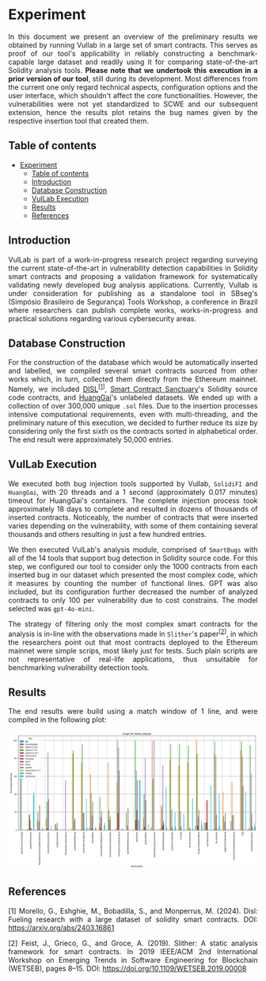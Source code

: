 <div style="text-align: justify"> 

# Experiment

In this document we present an overview of the preliminary results we obtained by running Vullab in a large set of smart contracts. This serves as proof of our tool's applicability in reliably constructing a benchmark-capable large dataset and readily using it for comparing state-of-the-art Solidity analysis tools. **Please note that we undertook this execution in a prior version of our tool**, still during its development. Most differences from the current one only regard technical aspects, configuration options and the user interface, which shouldn't affect the core functionalities. However, the vulnerabilities were not yet standardized to SCWE and our subsequent extension, hence the results plot retains the bug names given by the respective insertion tool that created them.

## Table of contents
- [Experiment](#experiment)
  - [Table of contents](#table-of-contents)
  - [Introduction](#introduction)
  - [Database Construction](#database-construction)
  - [VulLab Execution](#vullab-execution)
  - [Results](#results)
  - [References](#references)

## Introduction

VulLab is part of a work-in-progress research project regarding surveying the current state-of-the-art in vulnerability detection capabilities in Solidity smart contracts and proposing a validation framework for systematically validating newly developed bug analysis applications. Currently, Vullab is under consideration for publishing as a standalone tool in SBseg's (Simpósio Brasileiro de Segurança) Tools Workshop, a conference in Brazil where researchers can publish complete works, works-in-progress and practical solutions regarding various cybersecurity areas.

## Database Construction

For the construction of the database which would be automatically inserted and labelled, we compiled several smart contracts sourced from other works which, in turn, collected them directly from the Ethereum mainnet. Namely, we included [DISL](https://huggingface.co/datasets/ASSERT-KTH/DISL)<sup>[[1](#references)]</sup>, [Smart Contract Sanctuary](https://github.com/tintinweb/smart-contract-sanctuary)'s Solidity source code contracts, and [HuangGai](https://github.com/xf97/HuangGai)'s unlabeled datasets. We ended up with a collection of over 300,000 unique `.sol` files. Due to the insertion processes intensive computational requirements, even with multi-threading, and the preliminary nature of this execution, we decided to further reduce its size by considering only the first sixth os the contracts sorted in alphabetical order. The end result were approximately 50,000 entries.

## VulLab Execution

We executed both bug injection tools supported by Vullab, `SolidiFI` and `HuangGai`, with 20 threads and a 1 second (approximately 0.017 minutes) timeout for HuangGai's containers. The complete injection process took approximately 18 days to complete and resulted in dozens of thousands of inserted contracts. Noticeably, the number of contracts that were inserted varies depending on the vulnerability, with some of them containing several thousands and others resulting in just a few hundred entries.

We then executed VulLab's analysis module, comprised of `SmartBugs` with all of the 14 tools that support bug detection in Solidity source code. For this step, we configured our tool to consider only the 1000 contracts from each inserted bug in our dataset which presented the most complex code, which it measures by counting the number of functional lines. GPT was also included, but its configuration further decreased the number of analyzed contracts to only 100 per vulnerability due to cost constrains. The model selected was `gpt-4o-mini`.

The strategy of filtering only the most complex smart contracts for the analysis is in-line with the observations made in `Slither`'s paper<sup>[[2](#references)]</sup>, in which the researchers point out that most contracts deployed to the Ethereum mainnet were simple scrips, most likely just for tests. Such plain scripts are not representative of real-life applications, thus unsuitable for benchmarking vulnerability detection tools.

## Results

The end results were build using a match window of 1 line, and were compiled in the following plot:

<p align="center">
  <img src="images/raw_dataset_50000_results.png" alt="Sublime's custom image"/>
</p>

## References

[1] Morello, G., Eshghie, M., Bobadilla, S., and Monperrus, M. (2024). Disl: Fueling research with a large dataset of solidity smart contracts. DOI: https://arxiv.org/abs/2403.16861

[2] Feist, J., Grieco, G., and Groce, A. (2019). Slither: A static analysis framework for smart
contracts. In 2019 IEEE/ACM 2nd International Workshop on Emerging Trends in
Software Engineering for Blockchain (WETSEB), pages 8–15. DOI: https://doi.org/10.1109/WETSEB.2019.00008

</div>